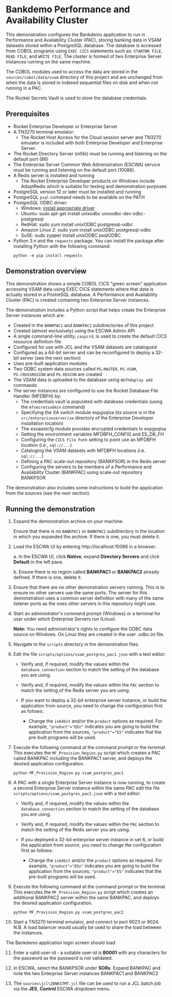 # Bankdemo Performance and Availability Cluster
This demonstration configures the Bankdemo application to run in Performance and Availability Cluster (PAC), storing banking data in VSAM datasets stored within a PostgreSQL database. The database is accessed from COBOL programs using `EXEC CICS` statements such as: `STARTBR FILE`, `READ FILE`, and `WRITE FILE`. The cluster is formed of two Enterprise Server instances running on the same machine.

The COBOL modules used to access the data are stored in the `sources/cobol/data/vsam` directory of this project and are unchanged from when the data is stored in indexed sequential files on disk and when not running in a PAC.

The Rocket Secrets Vault is used to store the database credentials.

## Prerequisites
- Rocket Enterprise Developer or Enterprise Server
- A TN3270 terminal emulator:
   - The Rocket Host Access for the Cloud session server and TN3270 emulator is included with both Enterprise Developer and Enterprise Server.
- The Rocket Directory Server (mfds) must be running and listening on the default port (86)
- The Enterprise Server Common Web Administration (ESCWA) service must be running and listening on the default port (10086).
- A Redis server is installed and running
   - The Rocket Enterprise Developer products on Windows include AdoptRedis which is suitable for testing and demonstration purposes 
- PostgreSQL version 12 or later must be installed and running
- PostgreSQL `psql` command needs to be available on the PATH
- PostgreSQL ODBC driver: 
   - Windows: [install appropriate driver](https://www.postgresql.org/ftp/odbc/versions/msi/)
   - Ubuntu: sudo apt-get install unixodbc unixodbc-dev odbc-postgresql
   - RedHat: sudo yum install unixODBC postgresql-odbc
   - Amazon Linux 2: sudo yum install unixODBC postgresql-odbc
   - SuSE: sudo zypper install unixODBC psqlODBC
- Python 3.*n* and the `requests` package. You can install the package after installing Python with the following command: 
  ```
  python -m pip install requests
  ```

## Demonstration overview
This demonstration shows a simple COBOL CICS "green screen" application accessing VSAM data using EXEC CICS statements where that data is actually stored in a PostreSQL database.
A Performance and Availability Cluster (PAC) is created containing two Enterprise Server instances.

The demonstration includes a Python script that helps create the Enterprise Server instances which are:

   - Created in the `BANKPAC1` and `BANKPAC2` subdirectories of this project
   - Created (almost exclusively) using the ESCWA Admin API
   - A single command-line utility, `caspcrd`, is used to create the default CICS resource definition file
   - Configured for use with JCL and the VSAM datasets are catalogued 
   - Configured as a 64-bit server and can be reconfigured to deploy a 32-bit server (see the next section)
   - Uses pre-built application modules
   - Two ODBC system data sources called `PG.MASTER`, `PG.VSAM`, `PG.CROSSREGION` and `PG.REGION` are created
   - The VSAM data is uploaded to the database using `dbfhdeploy add` commands 
   - The server instances are configured to use the Rocket Database File Handler (MFDBFH) by:
       - The credentials vault is populated with database credentials (using the `mfsecretsadmin` command)
        - Specifying the XA switch module espgsqlxa (its source is in the `src/enterpriseserver/xa` directory of the Enterprise Developer installation location)
        - The esxaextcfg module provides encrypted credentials to espgsqlxa        
        - Setting the environment variables MFDBFH_CONFIG and ES_DB_FH
        - Configuring the `CICS File Path` setting to point use an MFDBFH location (i.e., `sql://...`)
        - Cataloging the VSAM datasets with MFDBFH locations (i.e. `sql://...`)
        - Defining a PAC scale-out repository (BANKPSOR) in the Redis server
        - Configuring the servers to be members of a Performance and Availability Cluster (BANKPAC) using scale-out repository BANKPSOR

The demonstration also includes some instructions to build the application from the sources (see the next section).


## Running the demonstration
1. Expand the demonstration archive on your machine.
 
   Ensure that there is no `BANKPAC1` or `BANKPAC2` subdirectory in the location in which you expanded the archive. If there is one, you must delete it.
2. Load the ESCWA UI by entering http://localhost:10086 in a browser. 

   a. In the ESCWA UI, click **Native**, expand **Directory Servers** and click **Default** in the left pane.

   b. Ensure there is no region called **BANKPAC1** or **BANKPAC2** already defined. If there is one, delete it.

3. Ensure that there are no other demonstration servers running. This is to ensure no other servers use the same ports. The server for this demonstration uses a common server definition with many of the same listener ports as the ones other servers in this repository might use.
4. Start an administrator's command prompt (Windows) or a terminal for user under which Enterprise Servers run (Linux).

   **Note:** You need administrator's rights to configure the ODBC data source on Windows. On Linux they are created in the user .odbc.ini file.

5. Navigate to the `scripts` directory in the demonstration files.
6. Edit the file `scripts/options/vsam_postgres_pac1.json` with a text editor:

    - Verify and, if required, modify the values within the `database_connection` section to match the setting of the database you are using.
    - Verify and, if required, modify the values within the `PAC` section to match the setting of the Redis server you are using.
    
    - If you want to deploy a 32-bit enterprise server instance, or build the application from source, you need to change the configuration first as follows:
      - Change the `is64bit` and/or the `product` options as required. For example, `"product"="EDz"` indicates you are going to build the application from the sources, `"product"="ES"` indicates that the pre-built programs will be used.

7. Execute the following command at the command prompt or the terminal. This executes the `MF_Provision_Region.py` script which creates a PAC called BANKPAC including the BANKPAC1 server, and deploys the desired application configuration.

    ```
    python MF_Provision_Region.py vsam_postgres_pac1
    ```
8. A PAC with a single Enterprise Server instance is now running, to create a second Enterprise Server instance within the same PAC edit the file `scripts/options/vsam_postgres_pac2.json` with a text editor:
    - Verify and, if required, modify the values within the `database_connection` section to match the setting of the database you are using.
    - Verify and, if required, modify the values within the `PAC` section to match the setting of the Redis server you are using.
    
    - If you deployed a 32-bit enterprise server instance in set 6, or build the application from source, you need to change the configuration first as follows:
      - Change the `is64bit` and/or the `product` options as required. For example, `"product"="EDz"` indicates you are going to build the application from the sources, `"product"="ES"` indicates that the pre-built programs will be used.

9. Execute the following command at the command prompt or the terminal. This executes the `MF_Provision_Region.py` script which creates an additional BANKPAC2 server within the same BANKPAC, and deploys the desired application configuration.

    ```
    python MF_Provision_Region.py vsam_postgres_pac2
    ```
10. Start a TN3270 terminal emulator, and connect to port 9023 or 9024. N.B. A load balancer would usually be used to share the load between the instances.

   The Bankdemo application login screen should load.

11. Enter a valid user-id - a suitable user-id is **B0001** with any characters for the password as the password is not validated.

12. In ESCWA, select the BANKPSOR under **SORs**. Expand BANKPAC and note the two Enterprise Server instances BANKPAC1 and BANKPAC2
    
13. The `sources\jcl\ZBNKSTMT.jcl` file can be used to run a JCL batch job via the **JES**, **Control** ESCWA dropdown menu.
